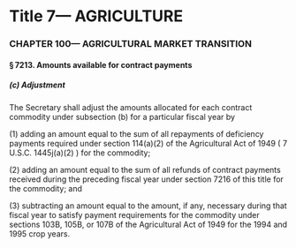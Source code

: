 
# Title 7— AGRICULTURE
### CHAPTER 100— AGRICULTURAL MARKET TRANSITION
#### § 7213. Amounts available for contract payments
##### (c) Adjustment

The Secretary shall adjust the amounts allocated for each contract commodity under subsection (b) for a particular fiscal year by

(1) adding an amount equal to the sum of all repayments of deficiency payments required under section 114(a)(2) of the Agricultural Act of 1949 ( 7 U.S.C. 1445j(a)(2) ) for the commodity;

(2) adding an amount equal to the sum of all refunds of contract payments received during the preceding fiscal year under section 7216 of this title for the commodity; and

(3) subtracting an amount equal to the amount, if any, necessary during that fiscal year to satisfy payment requirements for the commodity under sections 103B, 105B, or 107B of the Agricultural Act of 1949 for the 1994 and 1995 crop years.
